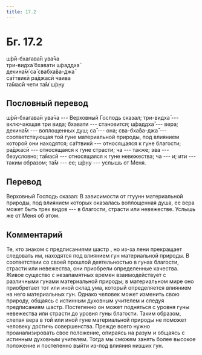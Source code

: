 ```yaml
---
title: 17.2
---
```


# Бг. 17.2
ш́рӣ-бхагава̄н ува̄ча<br/>
три-видха̄ бхавати ш́раддха̄<br/>
дехина̄м̇ са̄ свабха̄ва-джа̄<br/>
са̄ттвикӣ ра̄джасӣ чаива<br/>
та̄масӣ чети та̄м̇ ш́р̣н̣у
## Пословный перевод

ш́рӣ-бхагава̄н ува̄ча --- Верховный Господь сказал; три-видха̄ ---
включающая три вида; бхавати --- становится; ш́раддха̄ --- вера; дехина̄м
--- воплощенных душ; са̄ --- она; сва-бха̄ва-джа̄ --- соответствующая той
гуне материальной природы, под влиянием которой они находятся; са̄ттвикӣ
--- относящаяся к гуне благости; ра̄джасӣ --- относящаяся к гуне страсти;
ча --- также; эва --- безусловно; та̄масӣ --- относящаяся к гуне
невежества; ча --- и; ити --- таким образом; та̄м --- ее; ш́р̣н̣у --- услышь
от Меня.

## Перевод

Верховный Господь сказал: В зависимости от ггуунн материальной природы,
под влиянием которых оказалась воплощенная душа, ее вера может быть трех
видов --- в благости, страсти или невежестве. Услышь же от Меня об этом.

## Комментарий

Те, кто знаком с предписаниями шастр , но из-за лени прекращает
следовать им, находятся под влиянием гун материальной природы. В
соответствии со своей прошлой деятельностью в гунах благости, страсти
или невежества, они приобрели определенные качества. Живое существо с
незапамятных времен взаимодействует с различными гунами материальной
природы; в материальном мире оно приобретает тот или иной склад ума,
который определяется влиянием на него материальных гун. Однако человек
может изменить свою природу, общаясь с истинным духовным учителем и
следуя предписаниям шастр. Постепенно он может подняться с уровня гуны
невежества или страсти до уровня гуны благости. Таким образом, слепая
вера в той или иной гуне материальной природы не поможет человеку
достичь совершенства. Прежде всего нужно проанализировать свое
положение, опираясь на разум и общаясь с истинным духовным учителем.
Тогда мы сможем занять более высокое положение и постепенно выйти из-под
влияния низших гун.
